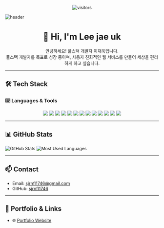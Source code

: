 <p align="center">
  <img src="https://komarev.com/ghpvc/?username=sjrnfl1746&label=Visitors&color=0e75b6&style=flat" alt="visitors" />
</p>

![header](https://capsule-render.vercel.app/api?type=venom&color=auto&height=200&section=header&text=Welcome%20to%20my%20GitHub:\)&fontSize=75)

<h1 align="center">
  👋 Hi, I'm Lee jae uk
</h1>

<p align="center">
  안녕하세요! 풀스택 개발자 이재욱입니다.<br>
  풀스택 개발자를 목표로 성장 중이며, 사용자 친화적인 웹 서비스를 만들어 세상을 편리하게 하고 싶습니다.
</p>

---

## 🛠 Tech Stack
### ⌨️ Languages & Tools
<p align="center">
  <!-- Backend -->
  <img src="https://img.shields.io/badge/Java-007396?style=for-the-badge&logo=java&logoColor=white" />
  <img src="https://img.shields.io/badge/Spring%20Boot-6DB33F?style=for-the-badge&logo=spring&logoColor=white" />
  <img src="https://img.shields.io/badge/MyBatis-000000?style=for-the-badge&logo=mybatis&logoColor=white" />
  <img src="https://img.shields.io/badge/JPA-FF6F00?style=for-the-badge&logo=spring&logoColor=white" />

  <!-- Frontend -->
  <img src="https://img.shields.io/badge/HTML-E34F26?style=for-the-badge&logo=html5&logoColor=white" />
  <img src="https://img.shields.io/badge/CSS-1572B6?style=for-the-badge&logo=css3&logoColor=white" />
  <img src="https://img.shields.io/badge/JavaScript-F7DF1E?style=for-the-badge&logo=javascript&logoColor=black" />
  <img src="https://img.shields.io/badge/React-61DAFB?style=for-the-badge&logo=react&logoColor=black" />

  <!-- Database -->
  <img src="https://img.shields.io/badge/MariaDB-003545?style=for-the-badge&logo=mariadb&logoColor=white" />

  <!-- Tools & Collaboration -->
  <img src="https://img.shields.io/badge/GitHub-181717?style=for-the-badge&logo=github&logoColor=white" />
  <img src="https://img.shields.io/badge/Postman-FF6C37?style=for-the-badge&logo=postman&logoColor=white" />
  <img src="https://img.shields.io/badge/Swagger-85EA2D?style=for-the-badge&logo=swagger&logoColor=black" />
  <img src="https://img.shields.io/badge/Notion-000000?style=for-the-badge&logo=notion&logoColor=white" />
</p>

---

## 📊 GitHub Stats

  <img src="https://github-readme-stats.vercel.app/api?username=sjrnfl1746&show_icons=true&theme=tokyonight" alt="GitHub Stats" />
  
  <img src="https://github-readme-stats.vercel.app/api/top-langs/?username=sjrnfl1746&layout=compact&theme=tokyonight" alt="Most Used Languages" />

---

## 📫 Contact
- Email: sjrnfl1746@gmail.com
- GitHub: [sjrnfl1746](https://github.com/sjrnfl1746)

---

## 📌 Portfolio & Links
- 🌐 [Portfolio Website](https://portfolio-bay-nine-98.vercel.app/)
<!--
**sjrnfl1746/sjrnfl1746** is a ✨ _special_ ✨ repository because its `README.md` (this file) appears on your GitHub profile.

Here are some ideas to get you started:

- 🔭 I’m currently working on ...
- 🌱 I’m currently learning ...
- 👯 I’m looking to collaborate on ...
- 🤔 I’m looking for help with ...
- 💬 Ask me about ...
- 📫 How to reach me: ...
- 😄 Pronouns: ...
- ⚡ Fun fact: ...
-->
